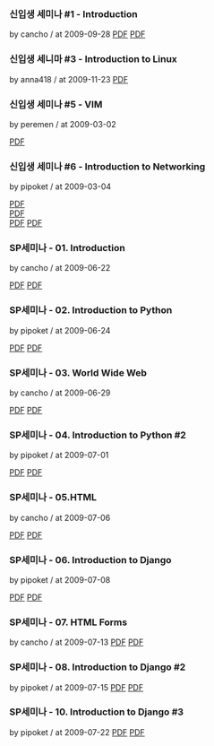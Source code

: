 ### 신입생 세미나 #1 - Introduction

by cancho / at 2009-09-28
[PDF](https://s3.ap-northeast-2.amazonaws.com/sparcs.home/seminars/cancho-20090930-1.pdf)
[PDF](https://s3.ap-northeast-2.amazonaws.com/sparcs.home/seminars/cancho-20090930-2.pptx)

### 신입생 세니마 #3 - Introduction to Linux

by anna418 / at 2009-11-23
[PDF](https://s3.ap-northeast-2.amazonaws.com/sparcs.home/seminars/anna418-20091123-1.docx)

### 신입생 세미나 #5 - VIM

by peremen / at 2009-03-02

[PDF](https://s3.ap-northeast-2.amazonaws.com/sparcs.home/seminars/peremen-20090523-1.pptx)

### 신입생 세미나 #6 - Introduction to Networking

by pipoket / at 2009-03-04

[PDF](https://s3.ap-northeast-2.amazonaws.com/sparcs.home/seminars/pipoket-20090306-1.docx)  
[PDF](https://s3.ap-northeast-2.amazonaws.com/sparcs.home/seminars/pipoket-20090306-2.pdf)  
[PDF](https://s3.ap-northeast-2.amazonaws.com/sparcs.home/seminars/pipoket-20090306-3.pptx)
[PDF](https://s3.ap-northeast-2.amazonaws.com/sparcs.home/seminars/pipoket-20090306-4.pdf)

### SP세미나 - 01. Introduction

by cancho / at 2009-06-22

[PDF](https://s3.ap-northeast-2.amazonaws.com/sparcs.home/seminars/cancho-20090622-1.pdf)
[PDF](https://s3.ap-northeast-2.amazonaws.com/sparcs.home/seminars/cancho-20090622-2.pptx)

### SP세미나 - 02. Introduction to Python

by pipoket / at 2009-06-24

[PDF](https://s3.ap-northeast-2.amazonaws.com/sparcs.home/seminars/pipoket-20090627-1.pptx)
[PDF](https://s3.ap-northeast-2.amazonaws.com/sparcs.home/seminars/pipoket-20090627-2.pdf)

### SP세미나 - 03. World Wide Web

by cancho / at 2009-06-29

[PDF](https://s3.ap-northeast-2.amazonaws.com/sparcs.home/seminars/cancho-20090630-1.pdf)
[PDF](https://s3.ap-northeast-2.amazonaws.com/sparcs.home/seminars/cancho-20090630-2.pptx)

### SP세미나 - 04. Introduction to Python #2

by pipoket / at 2009-07-01

[PDF](https://s3.ap-northeast-2.amazonaws.com/sparcs.home/seminars/pipoket-20090707-1.pdf)
[PDF](https://s3.ap-northeast-2.amazonaws.com/sparcs.home/seminars/pipoket-20090707-2.pptx)

### SP세미나 - 05.HTML

by cancho / at 2009-07-06

[PDF](https://s3.ap-northeast-2.amazonaws.com/sparcs.home/seminars/cancho-20090706-1.pdf)
[PDF](https://s3.ap-northeast-2.amazonaws.com/sparcs.home/seminars/cancho-20090706-2.pptx)

### SP세미나 - 06. Introduction to Django

by pipoket / at 2009-07-08

[PDF](https://s3.ap-northeast-2.amazonaws.com/sparcs.home/seminars/pipoket-20090710-1.pdf)
[PDF](https://s3.ap-northeast-2.amazonaws.com/sparcs.home/seminars/pipoket-20090710-2.pptx)

### SP세미나 - 07. HTML Forms

by cancho / at 2009-07-13
[PDF](https://s3.ap-northeast-2.amazonaws.com/sparcs.home/seminars/cancho-20090714-1.pdf)
[PDF](https://s3.ap-northeast-2.amazonaws.com/sparcs.home/seminars/cancho-20090714-2.pptx)

### SP세미나 - 08. Introduction to Django #2

by pipoket / at 2009-07-15
[PDF](https://s3.ap-northeast-2.amazonaws.com/sparcs.home/seminars/pipoket-20090720-1.pdf)
[PDF](https://s3.ap-northeast-2.amazonaws.com/sparcs.home/seminars/pipoket-20090720-2.pptx)

### SP세미나 - 10. Introduction to Django #3

by pipoket / at 2009-07-22
[PDF](https://s3.ap-northeast-2.amazonaws.com/sparcs.home/seminars/pipoket-20090728-1.pdf)
[PDF](https://s3.ap-northeast-2.amazonaws.com/sparcs.home/seminars/pipoket-20090728-2.pptx)
